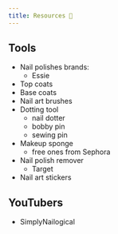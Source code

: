 ```yaml
---
title: Resources 💅
---
```


## Tools
- Nail polishes brands:
  - Essie
- Top coats
- Base coats
- Nail art brushes
- Dotting tool
  - nail dotter
  - bobby pin
  - sewing pin
- Makeup sponge
    - free ones from Sephora
- Nail polish remover
    - Target
- Nail art stickers

## YouTubers
- SimplyNailogical
